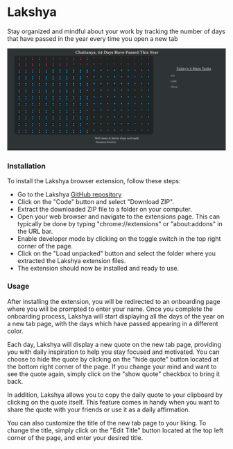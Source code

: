 # Lakshya

Stay organized and mindful about your work by tracking the number of days that have passed in the year every time you open a new tab

![Laskhya_Image](./assets/lakshya_v2.png)

### Installation

To install the Lakshya browser extension, follow these steps:

- Go to the Lakshya [GitHub repository](https://github.com/hokageCV/Lakshya)
- Click on the "Code" button and select "Download ZIP".
- Extract the downloaded ZIP file to a folder on your computer.
- Open your web browser and navigate to the extensions page. This can typically be done by typing "chrome://extensions" or "about:addons" in the URL bar.
- Enable developer mode by clicking on the toggle switch in the top right corner of the page.
- Click on the "Load unpacked" button and select the folder where you extracted the Lakshya extension files.
- The extension should now be installed and ready to use.

### Usage

After installing the extension, you will be redirected to an onboarding page where you will be prompted to enter your name. Once you complete the onboarding process, Lakshya will start displaying all the days of the year on a new tab page, with the days which have passed appearing in a different color.

Each day, Lakshya will display a new quote on the new tab page, providing you with daily inspiration to help you stay focused and motivated. You can choose to hide the quote by clicking on the "hide quote" button located at the bottom right corner of the page. If you change your mind and want to see the quote again, simply click on the "show quote" checkbox to bring it back.

In addition, Lakshya allows you to copy the daily quote to your clipboard by clicking on the quote itself. This feature comes in handy when you want to share the quote with your friends or use it as a daily affirmation.

You can also customize the title of the new tab page to your liking. To change the title, simply click on the "Edit Title" button located at the top left corner of the page, and enter your desired title.
